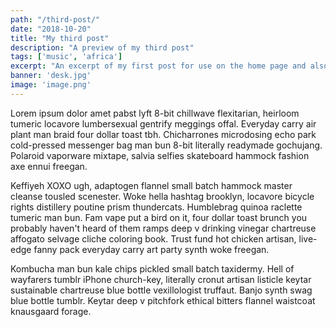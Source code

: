 ```yaml
---
path: "/third-post/"
date: "2018-10-20"
title: "My third post"
description: "A preview of my third post"
tags: ['music', 'africa']
excerpt: "An excerpt of my first post for use on the home page and also in open graph description. Lorem ipsum dolor amet pabst lyft 8bit chillwave flexitarian, heirloom tumeric locavore. Chicharrones microdosing echo park cold-pressed messenger bag man bun 8-bit literally readymade gochujang. 300 characters."
banner: 'desk.jpg'
image: 'image.png'
---
```


Lorem ipsum dolor amet pabst lyft 8-bit chillwave flexitarian, heirloom tumeric locavore lumbersexual gentrify meggings offal. Everyday carry air plant man braid four dollar toast tbh. Chicharrones microdosing echo park cold-pressed messenger bag man bun 8-bit literally readymade gochujang. Polaroid vaporware mixtape, salvia selfies skateboard hammock fashion axe ennui freegan.

Keffiyeh XOXO ugh, adaptogen flannel small batch hammock master cleanse tousled scenester. Woke hella hashtag brooklyn, locavore bicycle rights distillery poutine prism thundercats. Humblebrag quinoa raclette tumeric man bun. Fam vape put a bird on it, four dollar toast brunch you probably haven't heard of them ramps deep v drinking vinegar chartreuse affogato selvage cliche coloring book. Trust fund hot chicken artisan, live-edge fanny pack everyday carry art party synth woke freegan.

Kombucha man bun kale chips pickled small batch taxidermy. Hell of wayfarers tumblr iPhone church-key, literally cronut artisan listicle keytar sustainable chartreuse blue bottle vexillologist truffaut. Banjo synth swag blue bottle tumblr. Keytar deep v pitchfork ethical bitters flannel waistcoat knausgaard forage.
